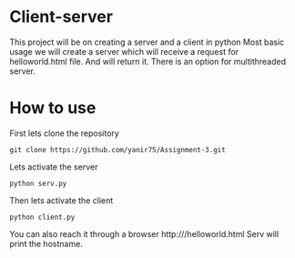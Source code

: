 # Client-server

This project will be on creating a server and a client in python
Most basic usage we will create a server which will receive a request for helloworld.html file.
And will return it.
There is an option for multithreaded server.

# How to use

First lets clone the repository
```
git clone https://github.com/yanir75/Assignment-3.git
```
Lets activate the server
```
python serv.py
```
Then lets activate the client
```
python client.py
```
You can also reach it through a browser http://<Printed host name>/helloworld.html
Serv will print the hostname.
